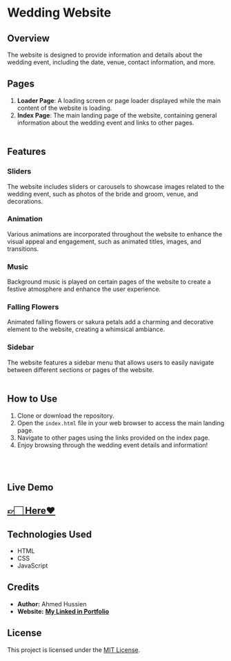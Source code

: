 # Wedding Website

## Overview
The website is designed to provide information and details about the wedding event, including the date, venue, contact information, and more.


## Pages
1. **Loader Page**: A loading screen or page loader displayed while the main content of the website is loading.
2. **Index Page**: The main landing page of the website, containing general information about the wedding event and links to other pages.
<br><br>

## Features

### Sliders

The website includes sliders or carousels to showcase images related to the wedding event, such as photos of the bride and groom, venue, and decorations.

### Animation

Various animations are incorporated throughout the website to enhance the visual appeal and engagement, such as animated titles, images, and transitions.

### Music

Background music is played on certain pages of the website to create a festive atmosphere and enhance the user experience.

### Falling Flowers

Animated falling flowers or sakura petals add a charming and decorative element to the website, creating a whimsical ambiance.

### Sidebar

The website features a sidebar menu that allows users to easily navigate between different sections or pages of the website.
<br><br>
## How to Use

1. Clone or download the repository.
2. Open the `index.html` file in your web browser to access the main landing page.
3. Navigate to other pages using the links provided on the index page.
4. Enjoy browsing through the wedding event details and information!

<br><br>
## Live Demo 
##        [👉🏻 Here♥️](https://eng-ahmed-hussien.github.io/AhmedSamy/)


## Technologies Used

- HTML
- CSS
- JavaScript

## Credits

- **Author:** Ahmed Hussien
- **Website:** **[My Linked in Portfolio](https://www.linkedin.com/in/ahmed-hussien-front-end-developer/)**

## License

This project is licensed under the [MIT License](LICENSE).
